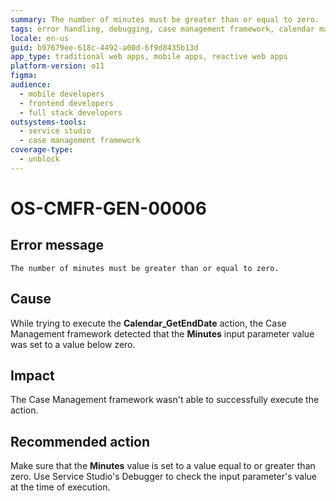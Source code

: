 ```yaml
---
summary: The number of minutes must be greater than or equal to zero.
tags: error handling, debugging, case management framework, calendar management, input validation
locale: en-us
guid: b97679ee-618c-4492-a00d-6f9d8435b13d
app_type: traditional web apps, mobile apps, reactive web apps
platform-version: o11
figma:
audience:
  - mobile developers
  - frontend developers
  - full stack developers
outsystems-tools:
  - service studio
  - case management framework
coverage-type:
  - unblock
---
```


# OS-CMFR-GEN-00006

## Error message

`The number of minutes must be greater than or equal to zero.`

## Cause

While trying to execute the **Calendar_GetEndDate** action, the Case Management framework detected that the **Minutes** input parameter value was set to a value below zero.

## Impact

The Case Management framework wasn't able to successfully execute the action.

## Recommended action

Make sure that the **Minutes** value is set to a value equal to or greater than zero. Use Service Studio's Debugger to check the input parameter's value at the time of execution.
